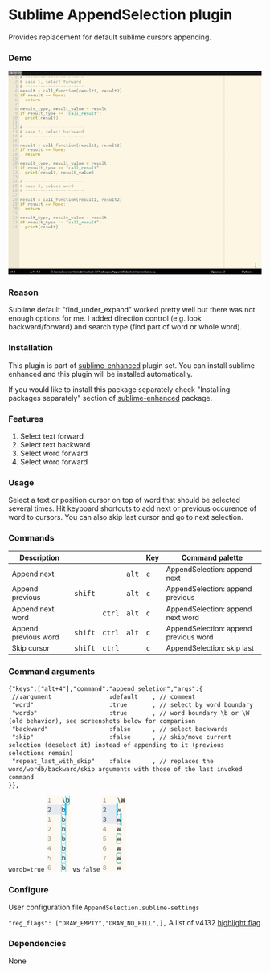 # Sublime AppendSelection plugin

Provides replacement for default sublime cursors appending.


### Demo

![Demo](https://github.com/shagabutdinov/sublime-enhanced-demos/raw/master/append_selection.gif "Demo")


### Reason

Sublime default "find_under_expand" worked pretty well but there was not enough
options for me. I added direction control (e.g. look backward/forward) and
search type (find part of word or whole word).


### Installation

This plugin is part of [sublime-enhanced](http://github.com/shagabutdinov/sublime-enhanced)
plugin set. You can install sublime-enhanced and this plugin will be installed
automatically.

If you would like to install this package separately check "Installing packages
separately" section of [sublime-enhanced](http://github.com/shagabutdinov/sublime-enhanced)
package.


### Features

1. Select text forward
2. Select text backward
3. Select word forward
4. Select word forward


### Usage

Select a text or position cursor on top of word that should be selected several
times. Hit keyboard shortcuts to add next or previous occurence of word to
cursors. You can also skip last cursor and go to next selection.


### Commands

| Description          	|                	|                	|               	| Key          	| Command palette                       |
|----------------------	|----------------	|----------------	|---------------	|--------------	|---------------------------------------|
| Append next          	|                	|                	| <kbd>alt</kbd>	| <kbd>c</kbd> 	| AppendSelection: append next          |
| Append previous      	|<kbd>shift</kbd>	|                	| <kbd>alt</kbd>	| <kbd>c</kbd> 	| AppendSelection: append previous      |
| Append next word     	|                	|<kbd>ctrl</kbd> 	| <kbd>alt</kbd>	| <kbd>c</kbd> 	| AppendSelection: append next word     |
| Append previous word 	|<kbd>shift</kbd>	|<kbd>ctrl</kbd> 	| <kbd>alt</kbd>	| <kbd>c</kbd> 	| AppendSelection: append previous word |
| Skip cursor          	|<kbd>shift</kbd>	|<kbd>ctrl</kbd> 	|               	| <kbd>c</kbd> 	| AppendSelection: skip last            |

### Command arguments

```json5
{"keys":["alt+4"],"command":"append_seletion","args":{
 //↓argument            	↓default	, // comment
 "word"                 	:true   	, // select by word boundary
 "wordb"                	:true   	, // word boundary \b or \W (old behavior), see screenshots below for comparison
 "backward"             	:false  	, // select backwards
 "skip"                 	:false  	, // skip/move current selection (deselect it) instead of appending to it (previous selections remain)
 "repeat_last_with_skip"	:false  	, // replaces the word/wordb/backward/skip arguments with those of the last invoked command
}},
```

`wordb=true` <img src="./demo/append_sel_wordb.png" alt="Word boundary \b" width="48"/> vs `false` <img src="./demo/append_sel_wordW.png" alt="Word boundary \W" width="48"/>

### Configure

User configuration file `AppendSelection.sublime-settings`

`"reg_flags": ["DRAW_EMPTY","DRAW_NO_FILL",],` A list of v4132 [highlight flag](sublimetext.com/docs/api_reference.html#sublime.RegionFlags)

### Dependencies

None
